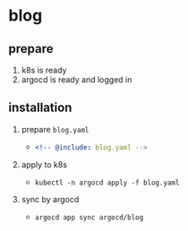 # blog

## prepare

1. k8s is ready
2. argocd is ready and logged in

## installation

1. prepare `blog.yaml`
    * ```yaml
      <!-- @include: blog.yaml -->
      ```
2. apply to k8s
    * ```shell
      kubectl -n argocd apply -f blog.yaml
      ```
3. sync by argocd
    * ```shell
      argocd app sync argocd/blog
      ```